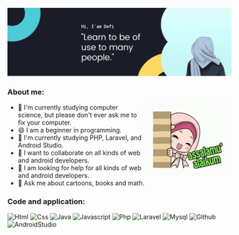 ![Header image](https://github.com/defitamara/defitamara/blob/main/Assets/Github_Header.png)

### About me:

<img align='right' src='https://github.com/defitamara/defitamara/blob/main/Assets/animasi_salam.gif' width='200"'>

- 🔭 I'm currently studying computer science, but please don't ever ask me to fix your computer.
- 😄 I am a beginner in programming.
- 🌱 I'm currently studying PHP, Laravel, and Android Studio.
- 👯 I want to collaborate on all kinds of web and android developers.
- 🤔 I am looking for help for all kinds of web and android developers.
- 💬 Ask me about cartoons, books and math.

### Code and application:

<p>
  <img alt="Html" src="https://img.shields.io/badge/-html-E34F26?logo=html5&logoColor=white&style=flat-square" />
  <img alt="Css" src="https://img.shields.io/badge/-css-1572B6?logo=css3&logoColor=white&style=flat-square" />
  <img alt="Java" src="https://img.shields.io/badge/-Java-orange?style=flat-square&logo=Java&logoColor=white" />
  <img alt="Javascript" src="https://img.shields.io/badge/-Javascript-FFEA33?logo=javascript&logoColor=black&style=flat-square" />
  <img alt="Php" src="https://img.shields.io/badge/-php-777BB4?logo=php&logoColor=white&style=flat-square" />
  <img alt="Laravel" src="https://img.shields.io/badge/-Laravel-bd0826?logo=laravel&logoColor=white&style=flat-square" />
  <img alt="Mysql" src="https://img.shields.io/badge/-Mysql-9C27B0?style=flat-square&logo=mysql&logoColor=white" />
  <img alt="Github" src="https://img.shields.io/badge/-Github-2088FF?style=flat-square&logo=github&logoColor=white" />
  <img alt="AndroidStudio" src="https://img.shields.io/badge/-AndroidStudio-blue?style=flat-square&logo=Android-Studio&logoColor=white"/>
</p>
